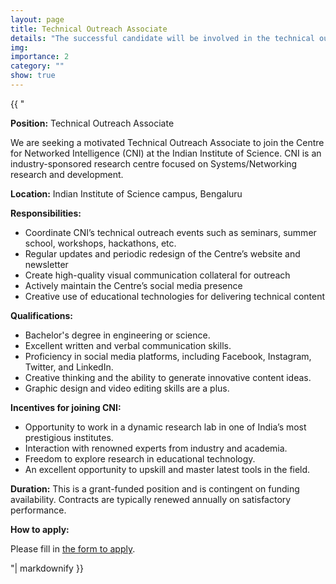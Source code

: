 ```yaml
---
layout: page
title: Technical Outreach Associate
details: "The successful candidate will be involved in the technical outreach activities of CNI. This role requires good writing skills as well as proficiency in content development/management tools."
img:
importance: 2
category: ""
show: true
---
```


<div>{{ "

**Position:** Technical Outreach Associate
    
We are seeking a motivated Technical Outreach Associate to join the Centre for Networked Intelligence (CNI) at the Indian Institute of Science. 
CNI is an industry-sponsored research centre focused on Systems/Networking research and development.

**Location:** Indian Institute of Science campus, Bengaluru

**Responsibilities:**
- Coordinate CNI’s technical outreach events such as seminars, summer school, workshops, hackathons, etc. 
- Regular updates and periodic redesign of the Centre’s website and newsletter 
- Create high-quality visual communication collateral for outreach 
- Actively maintain the Centre’s social media presence 
- Creative use of educational technologies for delivering technical content

**Qualifications:**
- Bachelor's degree in engineering or science. 
- Excellent written and verbal communication skills.  
- Proficiency in social media platforms, including Facebook, Instagram, Twitter, and LinkedIn. 
- Creative thinking and the ability to generate innovative content ideas. 
- Graphic design and video editing skills are a plus.

**Incentives for joining CNI:**
- Opportunity to work in a dynamic research lab in one of India’s most prestigious institutes.
- Interaction with renowned experts from industry and academia.
- Freedom to explore research in educational technology.
- An excellent opportunity to upskill and master latest tools in the field.

**Duration:** This is a grant-funded position and is contingent on funding availability. Contracts are typically renewed annually on satisfactory performance.

**How to apply:**

Please fill in [the form to apply](https://forms.gle/q8kyHmdE4CepYVVb6).

"| markdownify }}</div>
